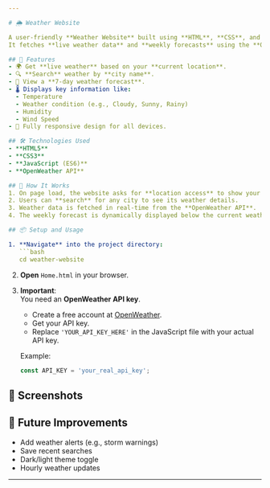 ```yaml
---

# 🌦️ Weather Website

A user-friendly **Weather Website** built using **HTML**, **CSS**, and **JavaScript**.  
It fetches **live weather data** and **weekly forecasts** using the **OpenWeather API**.

## 🚀 Features
- 🌍 Get **live weather** based on your **current location**.
- 🔍 **Search** weather by **city name**.
- 📅 View a **7-day weather forecast**.
- 🌡️ Displays key information like:
  - Temperature
  - Weather condition (e.g., Cloudy, Sunny, Rainy)
  - Humidity
  - Wind Speed
- 📱 Fully responsive design for all devices.

## 🛠️ Technologies Used
- **HTML5**  
- **CSS3**  
- **JavaScript (ES6)**  
- **OpenWeather API**

## 🧩 How It Works
1. On page load, the website asks for **location access** to show your current weather.
2. Users can **search** for any city to see its weather details.
3. Weather data is fetched in real-time from the **OpenWeather API**.
4. The weekly forecast is dynamically displayed below the current weather.

## 📦 Setup and Usage

1. **Navigate** into the project directory:
   ```bash
   cd weather-website
   ```
   
2. **Open** `Home.html` in your browser.

3. **Important**:  
   You need an **OpenWeather API key**.  
   - Create a free account at [OpenWeather](https://openweathermap.org/).
   - Get your API key.
   - Replace `'YOUR_API_KEY_HERE'` in the JavaScript file with your actual API key.

   Example:
   ```javascript
   const API_KEY = 'your_real_api_key';
   ```

## 📸 Screenshots

>

## 🧹 Future Improvements
- Add weather alerts (e.g., storm warnings)
- Save recent searches
- Dark/light theme toggle
- Hourly weather updates

---
```

